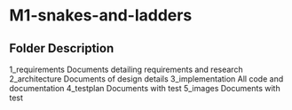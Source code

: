 # M1-snakes-and-ladders

## Folder        	    Description
1_requirements	    Documents detailing requirements and research
2_architecture	    Documents of design details
3_implementation	  All code and documentation
4_testplan	        Documents with test
5_images	          Documents with test
